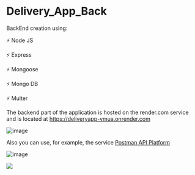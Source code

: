 # Delivery_App_Back

BackEnd creation using:

⚡ Node JS

⚡ Express

⚡ Mongoose

⚡ Mongo DB

⚡ Multer


The backend part of the application is hosted on the render.com service and is located at https://deliveryapp-vmua.onrender.com

![image](https://github.com/daria-hryshchenko/Delivery_App_Back/assets/98493900/0e192e0f-b7ae-4903-90ef-2c14e3ebb5cb)


Also you can use, for example, the service [Postman API Platform](https://www.postman.com/)

![image](https://github.com/daria-hryshchenko/Delivery_App_Back/assets/98493900/e2bd61e4-0822-4d07-b624-f1d7dbecaffa)

![](https://media.giphy.com/media/ZD27uZpVtj0MQY3EOR/giphy.gif)

